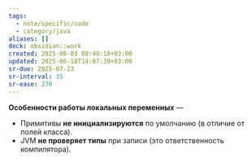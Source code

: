 ```yaml
---
tags:
  - note/specific/code
  - category/java
aliases: []
deck: obsidian::work
created: 2025-06-03 08:48:18+03:00
updated: 2025-06-18T14:07:39+03:00
sr-due: 2025-07-23
sr-interval: 35
sr-ease: 270
---
```


**Особенности работы локальных переменных**
—
- Примитивы **не инициализируются** по умолчанию (в отличие от полей класса).
- JVM **не проверяет типы** при записи (это ответственность компилятора).
